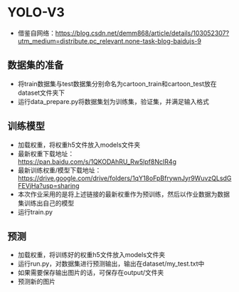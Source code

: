 # YOLO-V3
- 借鉴自网络：https://blog.csdn.net/demm868/article/details/103052307?utm_medium=distribute.pc_relevant.none-task-blog-baidujs-9
## 数据集的准备
- 将train数据集与test数据集分别命名为cartoon_train和cartoon_test放在dataset文件夹下
- 运行data_prepare.py将数据集划为训练集，验证集，并满足输入格式
## 训练模型
- 加载权重，将权重h5文件放入models文件夹
- 最新权重下载地址：https://pan.baidu.com/s/1QKODAhRU_Rw5lpf8NcIR4g
- 最新训练权重/模型下载地址：https://drive.google.com/drive/folders/1qY18oFpBfrywnJyr9WuvzQLsdGFEVjHa?usp=sharing
- 本次作业采用的是将上述链接的最新权重作为预训练，然后以作业数据为数据集训练出自己的模型
- 运行train.py
## 预测
- 加载权重，将训练好的权重h5文件放入models文件夹
- 运行run.py，对数据集进行预测输出，输出在dataset/my_test.txt中
- 如果需要保存输出图片的话，可保存在output/文件夹
- 预测新的图片
